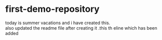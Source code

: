 # first-demo-repository
today is summer vacations and i have created this.
<br>
also updated the readme file after creating it .this th eline which has been added 

